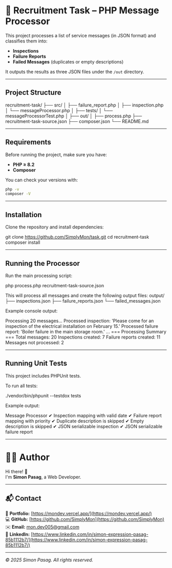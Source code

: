 # 🧰 Recruitment Task – PHP Message Processor

This project processes a list of service messages (in JSON format) and classifies them into:

- **Inspections**
- **Failure Reports**
- **Failed Messages** (duplicates or empty descriptions)

It outputs the results as three JSON files under the `/out` directory.

---

## Project Structure

recruitment-task/
├── src/
│ ├── failure_report.php
│ ├── inspection.php
│ └── messageProcessor.php
│
├── tests/
│ └── messageProcessorTest.php
│
├── out/
│
├── process.php
├── recruitment-task-source.json
├── composer.json
└── README.md

---

## Requirements

Before running the project, make sure you have:

- **PHP ≥ 8.2**
- **Composer**

You can check your versions with:

```bash
php -v
composer -V
```

---

## Installation

Clone the repository and install dependencies:

git clone https://github.com/SimplyMon/task.git
cd recruitment-task
composer install

---

## Running the Processor

Run the main processing script:

php process.php recruitment-task-source.json

This will process all messages and create the following output files:
output/
├── inspections.json
├── failure_reports.json
└── failed_messages.json

Example console output:

Processing 20 messages...
Processed inspection: 'Please come for an inspection of the electrical installation on February 15.'
Processed failure report: 'Boiler failure in the main storage room.'
...
=== Processing Summary ===
Total messages: 20
Inspections created: 7
Failure reports created: 11
Messages not processed: 2

---

## Running Unit Tests

This project includes PHPUnit tests.

To run all tests:

./vendor/bin/phpunit --testdox tests

Example output:

Message Processor
✔ Inspection mapping with valid date
✔ Failure report mapping with priority
✔ Duplicate description is skipped
✔ Empty description is skipped
✔ JSON serializable inspection
✔ JSON serializable failure report

---

# 👨‍💻 Author

Hi there! 👋  
I'm **Simon Pasag**, a Web Developer.

---

## 📬 Contact

💼 **Portfolio:** [https://mondev.vercel.app/](https://mondev.vercel.app/)  
💻 **GitHub:** [https://github.com/SimplyMon](https://github.com/SimplyMon)  
✉️ **Email:** mon.dev005@gmail.com  
🔗 **LinkedIn:** [https://www.linkedin.com/in/simon-expression-pasag-85b1112b7/](https://www.linkedin.com/in/simon-expression-pasag-85b1112b7/)

---

_© 2025 Simon Pasag. All rights reserved._
